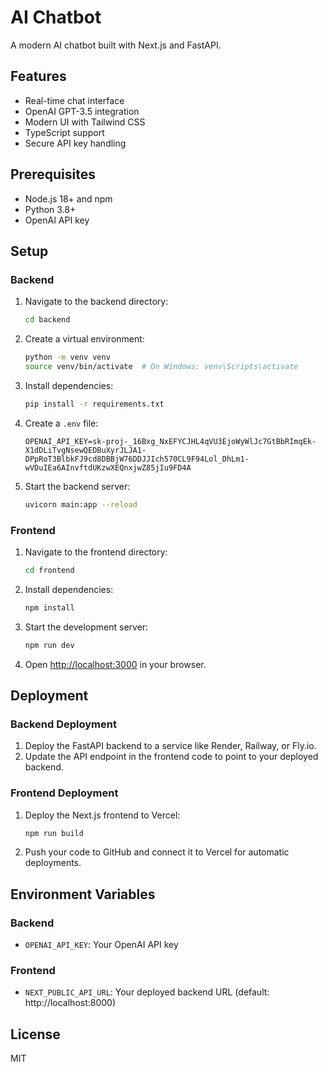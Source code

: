 # AI Chatbot

A modern AI chatbot built with Next.js and FastAPI.

## Features

- Real-time chat interface
- OpenAI GPT-3.5 integration
- Modern UI with Tailwind CSS
- TypeScript support
- Secure API key handling

## Prerequisites

- Node.js 18+ and npm
- Python 3.8+
- OpenAI API key

## Setup

### Backend

1. Navigate to the backend directory:
   ```bash
   cd backend
   ```

2. Create a virtual environment:
   ```bash
   python -m venv venv
   source venv/bin/activate  # On Windows: venv\Scripts\activate
   ```

3. Install dependencies:
   ```bash
   pip install -r requirements.txt
   ```

4. Create a `.env` file:
   ```
   OPENAI_API_KEY=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
   ```

5. Start the backend server:
   ```bash
   uvicorn main:app --reload
   ```

### Frontend

1. Navigate to the frontend directory:
   ```bash
   cd frontend
   ```

2. Install dependencies:
   ```bash
   npm install
   ```

3. Start the development server:
   ```bash
   npm run dev
   ```

4. Open [http://localhost:3000](http://localhost:3000) in your browser.

## Deployment

### Backend Deployment

1. Deploy the FastAPI backend to a service like Render, Railway, or Fly.io.
2. Update the API endpoint in the frontend code to point to your deployed backend.

### Frontend Deployment

1. Deploy the Next.js frontend to Vercel:
   ```bash
   npm run build
   ```

2. Push your code to GitHub and connect it to Vercel for automatic deployments.

## Environment Variables

### Backend
- `OPENAI_API_KEY`: Your OpenAI API key

### Frontend
- `NEXT_PUBLIC_API_URL`: Your deployed backend URL (default: http://localhost:8000)

## License

MIT 